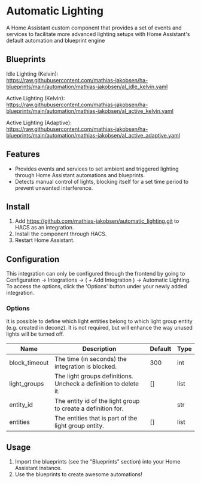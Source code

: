 # Automatic Lighting
A Home Assistant custom component that provides a set of events and services to facilitate more advanced lighting setups with Home Assistant's default automation and blueprint engine

## Blueprints
Idle Lighting (Kelvin):\
https://raw.githubusercontent.com/mathias-jakobsen/ha-blueprints/main/automation/mathias-jakobsen/al_idle_kelvin.yaml

Active Lighting (Kelvin):\
https://raw.githubusercontent.com/mathias-jakobsen/ha-blueprints/main/automation/mathias-jakobsen/al_active_kelvin.yaml

Active Lighting (Adaptive):\
https://raw.githubusercontent.com/mathias-jakobsen/ha-blueprints/main/automation/mathias-jakobsen/al_active_adaptive.yaml

## Features
- Provides events and services to set ambient and triggered lighting through Home Assistant automations and blueprints.
- Detects manual control of lights, blocking itself for a set time period to prevent unwanted interference.

## Install
1. Add https://github.com/mathias-jakobsen/automatic_lighting.git to HACS as an integration.
2. Install the component through HACS.
3. Restart Home Assistant.

## Configuration
This integration can only be configured through the frontend by going to Configuration -> Integrations -> ( + Add Integration ) -> Automatic Lighting. To access the options, click the 'Options' button under your newly added integration.

### Options
It is possible to define which light entities belong to which light group entity (e.g. created in deconz). It is not required, but will enhance the way unused lights will be turned off.

| Name | Description | Default | Type |
| ---- | ----------- | ------- | ---- |
| block_timeout | The time (in seconds) the integration is blocked. | 300 | int
| light_groups | The light groups definitions. Uncheck a definition to delete it. | [] | list
| entity_id | The entity id of the light group to create a definition for. | | str
| entities | The entities that is part of the light group entity. | [] | list

## Usage
1. Import the blueprints (see the "Blueprints" section) into your Home Assistant instance.
2. Use the blueprints to create awesome automations!

